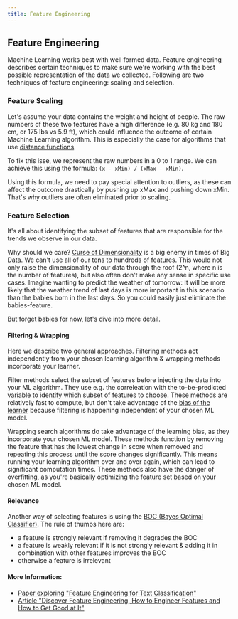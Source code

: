 ```yaml
---
title: Feature Engineering
---
```

## Feature Engineering

<!-- The article goes here, in GitHub-flavored Markdown. Feel free to add YouTube videos, images, and CodePen/JSBin embeds  -->

Machine Learning works best with well formed data. Feature engineering describes certain techniques to make sure we're working with the best possible representation of the data we collected. Following are two techniques of feature engineering: scaling and selection.

### Feature Scaling

Let's assume your data contains the weight and height of people. The raw numbers of these two features have a high difference (e.g. 80 kg and 180 cm, or 175 lbs vs 5.9 ft), which could influence the outcome of certain Machine Learning algorithm. This is especially the case for algorithms that use [distance functions](https://en.wikipedia.org/wiki/Euclidean_distance).

To fix this isse, we represent the raw numbers in a 0 to 1 range. We can achieve this using the formula: `(x - xMin) / (xMax - xMin)`.

Using this formula, we need to pay special attention to outliers, as these can affect the outcome drastically by pushing up xMax and pushing down xMin. That's why outliers are often eliminated prior to scaling. 

### Feature Selection

It's all about identifying the subset of features that are responsible for the trends we observe in our data.

Why should we care? [Curse of Dimensionality](https://en.wikipedia.org/wiki/Curse_of_dimensionality) is a big enemy in times of Big Data. We can't use all of our tens to hundreds of features. This would not only raise the dimensionality of our data through the roof (2^n, where n is the number of features), but also often don't make any sense in specific use cases. Imagine wanting to predict the weather of tomorrow: It will be more likely that the weather trend of last days is more important in this scenario than the babies born in the last days. So you could easily just eliminate the babies-feature.

But forget babies for now, let's dive into more detail.

#### Filtering & Wrapping

Here we describe two general approaches. Filtering methods act independently from your chosen learning algorithm & wrapping methods incorporate your learner.

Filter methods select the subset of features before injecting the data into your ML algorithm. They use e.g. the correleation with the to-be-predicted variable to identify which subset of features to choose. These methods are relatively fast to compute, but don't take advantage of the [bias of the learner](https://en.wikipedia.org/wiki/Inductive_bias) because filtering is happening independent of your chosen ML model.

Wrapping search algorithms do take advantage of the learning bias, as they incorporate your chosen ML model. These methods function by removing the feature that has the lowest change in score when removed and repeating this process until the score changes significantly. This means running your learning algorithm over and over again, which can lead to significant computation times. These methods also have the danger of overfitting, as you're basically optimizing the feature set based on your chosen ML model.

#### Relevance

Another way of selecting features is using the [BOC (Bayes Optimal Classifier)](https://scholar.google.de/scholar?q=Bayes+Optimal+Classifier&hl=en&as_sdt=0&as_vis=1&oi=scholart&sa=X&ved=0ahUKEwiO16X0tIbXAhXiKsAKHbGrBzoQgQMIJjAA). The rule of thumbs here are:
* a feature is strongly relevant if removing it degrades the BOC
* a feature is weakly relevant if it is not strongly relevant & adding it in combination with other features improves the BOC
* otherwise a feature is irrelevant

#### More Information:
<!-- Please add any articles you think might be helpful to read before writing the article -->
* [Paper exploring "Feature Engineering for Text Classification"](https://pdfs.semanticscholar.org/6e51/8946c59c8c5d005054af319783b3eba128a9.pdf)
* [Article "Discover Feature Engineering, How to Engineer Features and How to Get Good at It"](https://machinelearningmastery.com/discover-feature-engineering-how-to-engineer-features-and-how-to-get-good-at-it/)

